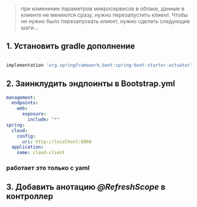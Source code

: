 > при изменение параметров микросервисов в облаке, данные в клиенте не меняются сразу, нужно перезапустить клиент. Чтобы не нужно было перезапускать клиент, нужно сделать следующие шаги...

## 1. Установить gradle дополнение
``` groovy

implementation 'org.springframework.boot:spring-boot-starter-actuator'
```

## 2. Заинклудить эндпоинты в Bootstrap.yml

``` yaml
management:  
  endpoints:  
    web:  
      exposure:  
        include: "*"  
spring:  
  cloud:  
    config:  
      uri: http://localhost:8888  
  application:  
    name: cloud-client
```

### работает это только с yaml 

## 3. Добавить анотацию *@RefreshScope* в контроллер


